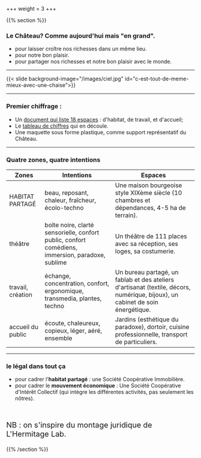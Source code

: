 +++
weight = 3
+++

{{% section %}}


### Le Château? Comme aujourd'hui mais "en grand".

- pour laisser croître nos richesses dans un même lieu.
- pour notre bon plaisir.
- pour partager nos richesses et notre bon plaisir avec le monde.

---

{{< slide background-image="/images/ciel.jpg" id="c-est-tout-de-meme-mieux-avec-une-chaise">}}

---

### Premier chiffrage :

- Un [document qui liste 18 espaces](https://hackmd.io/@jbsGOezXQZaK6t8ymdygqg/B137TO5sD) : d'habitat, de travail, et d'accueil;
- Le [tableau de chiffres](https://lite.framacalc.org/9l7t-chateau-phare) qui en découle.
- Une maquette sous forme plastique, comme support représentatif du Château.

---

### Quatre zones, quatre intentions

| Zones | Intentions | Espaces |
| --- | --- | --- |
| HABITAT PARTAGÉ | beau, reposant, chaleur, fraîcheur, écolo-techno | Une maison bourgeoise style XIXème siècle (10 chambres et dépendances, 4-5 ha de terrain). | 
|théâtre | boîte noire, clarté sensorielle, confort public, confort comédiens, immersion, paradoxe, sublime | Un théâtre de 111 places avec sa réception, ses loges, sa costumerie. |
| travail, création | échange, concentration, confort, ergonomique, transmedia, plantes, techno | Un bureau partagé, un fablab et des ateliers d'artisanat (textile, décors, numérique, bijoux), un cabinet de soin énergétique. |
| accueil du public | écoute, chaleureux, copieux, léger, aéré, ensemble | Jardins (esthétique du paradoxe), dortoir, cuisine professionnelle, transport de particuliers. |

---

### le légal dans tout ça

- pour cadrer l'**habitat partagé** : une Société Coopérative Immobilière.   
- pour cadrer le **mouvement économique** : Une Société Coopérative d'Intérêt Collectif (qui intègre les différentes activités, pas seulement les nôtres).  
<br>
<p style="font-size:20px;"> 
NB : on s'inspire du montage juridique de L'Hermitage Lab.</p> 

{{% /section %}}



